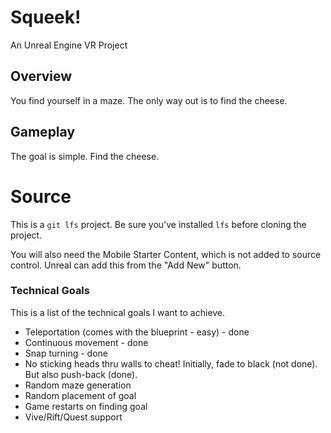 # Squeek!
An Unreal Engine VR Project

## Overview
You find yourself in a maze.  The only way out is to find the cheese.

## Gameplay
The goal is simple.  Find the cheese.

# Source
This is a `git lfs` project.  Be sure you've installed `lfs` before cloning the project.

You will also need the Mobile Starter Content, which is not added to source control. Unreal can add this from the "Add New" button.

### Technical Goals
This is a list of the technical goals I want to achieve.

* Teleportation (comes with the blueprint - easy) - done
* Continuous movement - done
* Snap turning - done
* No sticking heads thru walls to cheat!  Initially, fade to black (not done).  But also push-back (done).
* Random maze generation
* Random placement of goal
* Game restarts on finding goal
* Vive/Rift/Quest support
